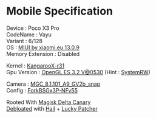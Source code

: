 # Mobile Specification

Device : Poco X3 Pro<br>
CodeName : Vayu<br>
Variant : 6/128<br>
OS : [MIUI by xiaomi.eu 13.0.9](https://sourceforge.net/projects/xiaomi-eu-multilang-miui-roms/files/xiaomi.eu/MIUI-STABLE-RELEASES/MIUIv13/xiaomi.eu_multi_POCOX3Pro_V13.0.9.0.SJUMIXM_v13-12.zip/download)<br>
Memory Extension : Disabled<br>

Kernel : [KangarooX-r31](https://www.pling.com/p/1707614)<br>
Gpu Version : [OpenGL ES 3.2 V@0530](https://dl.lybxlpsv.com/lybrom/addons/dl.php?f=sm8xxx_v@0530_twrp.zip) (Hint : [SystemRW](https://lebigmac.2ix.ch/download.php))<br>

Camera : [MGC_8.1.101_A9_GV2b_snap](https://1-dontsharethislink.celsoazevedo.com/file/filesc/MGC_8.1.101_A9_GV2b_snap.apk)<br>
Config : [ForkBSGx3P-NFv55](https://github.com/BEASTover9000/Mobile-Specification/releases/tag/v55)

Rooted With [Magisk Delta Canary](https://github.com/HuskyDG/magisk-files)<br>
[Debloated](https://github.com/BEASTover9000/Mobile-Specification/blob/main/Debloat.txt) with [Hail](https://github.com/aistra0528/Hail) + [Lucky Patcher](https://chelpus.com/luckypatcher/LuckyPatcherInstaller.apk)
